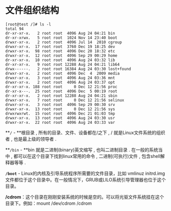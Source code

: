 # 文件组织结构

```
[root@test /]# ls -l
total 94
dr-xr-xr-x.   2 root root  4096 Aug 24 04:21 bin
dr-xr-xrwx.   5 root root  1024 Nov 14 23:40 boot
drwxr-xr-x.   2 root root  4096 Jul 14  2010 cgroup
drwxr-xr-x.  17 root root  3760 Dec 19 18:25 dev
drwxr-xr-x.  98 root root  4096 Dec 20 18:32 etc
drwxr-xr-x.  12 root root  4096 Sep 29 00:29 home
dr-xr-xr-x.  10 root root  4096 Aug 24 03:32 lib
dr-xr-xr-x.   9 root root 12288 Aug 24 04:21 lib64
drwx------.   2 root root 16384 Aug 24 03:30 lost+found
drwxr-xr-x.   2 root root  4096 Dec  4  2009 media
drwxr-xr-x.   3 root root  4096 Aug 24 03:36 mnt
drwxr-xr-x.   2 root root  4096 Aug 24 03:37 opt
dr-xr-xr-x. 188 root root     0 Dec 12 21:56 proc
dr-xr-x---.  25 root root  4096 Dec  5 00:19 root
dr-xr-xr-x.   2 root root 12288 Aug 24 04:21 sbin
drwxr-xr-x.   7 root root     0 Dec 12 21:56 selinux
drwxr-xr-x.   3 root root  4096 Sep 29 00:30 srv
drwxr-xr-x.  13 root root     0 Dec 12 21:56 sys
drwxrwxrwt.  15 root root  4096 Dec 21 01:03 tmp
drwxr-xr-x.  13 root root  4096 Aug 24 03:30 usr
drwxr-xr-x.  22 root root  4096 Aug 24 03:33 var
```

**`/` - **根目录 , 所有的目录、文件、设备都在/之下 , / 就是Linux文件系统的组织者 , 也是最上级的领导者 . 

**`/bin` - **bin 就是二进制\(binary\)英文缩写 , 也叫二进制目录 . 在一般的系统当中 , 都可以在这个目录下找到linux常用的命令 , 二进制\(可执行\)文件 , 包含shell解释器等等 . 

**`/boot`** - Linux的内核及引导系统程序所需要的文件目录，比如 vmlinuz initrd.img 文件都位于这个目录中。在一般情况下，GRUB或LILO系统引导管理器也位于这个目录。 　　

**/cdrom**：这个目录在刚刚安装系统的时候是空的。可以将光驱文件系统挂在这个目录下。例如：mount /dev/cdrom /cdrom 　　

